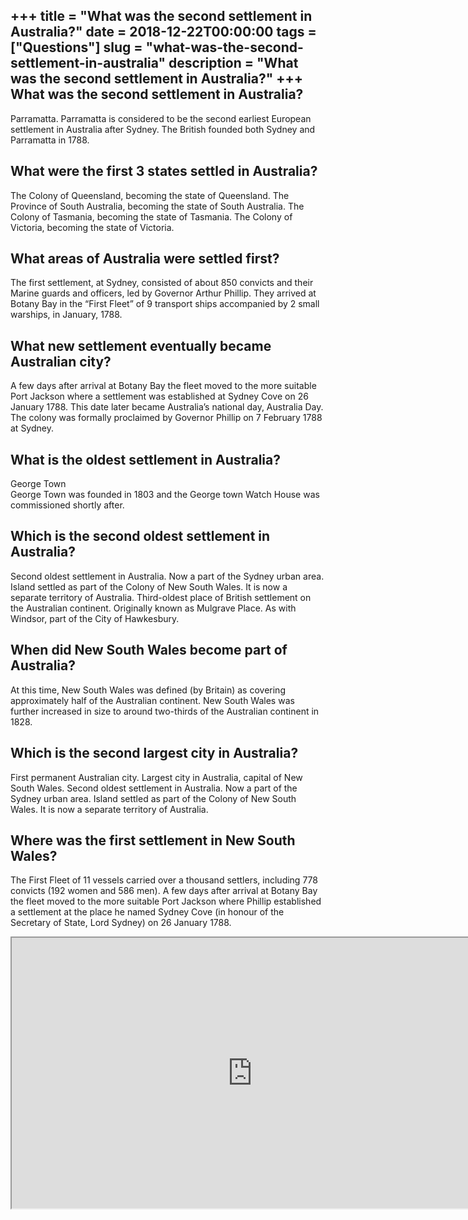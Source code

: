 +++
title = "What was the second settlement in Australia?"
date = 2018-12-22T00:00:00
tags = ["Questions"]
slug = "what-was-the-second-settlement-in-australia"
description = "What was the second settlement in Australia?"
+++
What was the second settlement in Australia?
--------------------------------------------

Parramatta. Parramatta is considered to be the second earliest European settlement in Australia after Sydney. The British founded both Sydney and Parramatta in 1788.

What were the first 3 states settled in Australia?
--------------------------------------------------

The Colony of Queensland, becoming the state of Queensland. The Province of South Australia, becoming the state of South Australia. The Colony of Tasmania, becoming the state of Tasmania. The Colony of Victoria, becoming the state of Victoria.

What areas of Australia were settled first?
-------------------------------------------

The first settlement, at Sydney, consisted of about 850 convicts and their Marine guards and officers, led by Governor Arthur Phillip. They arrived at Botany Bay in the “First Fleet” of 9 transport ships accompanied by 2 small warships, in January, 1788.

What new settlement eventually became Australian city?
------------------------------------------------------

A few days after arrival at Botany Bay the fleet moved to the more suitable Port Jackson where a settlement was established at Sydney Cove on 26 January 1788. This date later became Australia’s national day, Australia Day. The colony was formally proclaimed by Governor Phillip on 7 February 1788 at Sydney.

What is the oldest settlement in Australia?
-------------------------------------------

George Town  
George Town was founded in 1803 and the George town Watch House was commissioned shortly after.

Which is the second oldest settlement in Australia?
---------------------------------------------------

Second oldest settlement in Australia. Now a part of the Sydney urban area. Island settled as part of the Colony of New South Wales. It is now a separate territory of Australia. Third-oldest place of British settlement on the Australian continent. Originally known as Mulgrave Place. As with Windsor, part of the City of Hawkesbury.

When did New South Wales become part of Australia?
--------------------------------------------------

At this time, New South Wales was defined (by Britain) as covering approximately half of the Australian continent. New South Wales was further increased in size to around two-thirds of the Australian continent in 1828.

Which is the second largest city in Australia?
----------------------------------------------

First permanent Australian city. Largest city in Australia, capital of New South Wales. Second oldest settlement in Australia. Now a part of the Sydney urban area. Island settled as part of the Colony of New South Wales. It is now a separate territory of Australia.

Where was the first settlement in New South Wales?
--------------------------------------------------

The First Fleet of 11 vessels carried over a thousand settlers, including 778 convicts (192 women and 586 men). A few days after arrival at Botany Bay the fleet moved to the more suitable Port Jackson where Phillip established a settlement at the place he named Sydney Cove (in honour of the Secretary of State, Lord Sydney) on 26 January 1788.

<iframe allow="accelerometer; autoplay; clipboard-write; encrypted-media; gyroscope; picture-in-picture" allowfullscreen="" class="__youtube_prefs__  epyt-is-override  no-lazyload" data-no-lazy="1" data-origheight="433" data-origwidth="770" data-skipgform_ajax_framebjll="" height="433" id="_ytid_39508" loading="lazy" src="https://www.youtube.com/embed/hByHLIW07o8?enablejsapi=1&autoplay=0&cc_load_policy=0&cc_lang_pref=&iv_load_policy=1&loop=0&modestbranding=0&rel=1&fs=1&playsinline=0&autohide=2&theme=dark&color=red&controls=1&" title="YouTube player" width="770"></iframe>